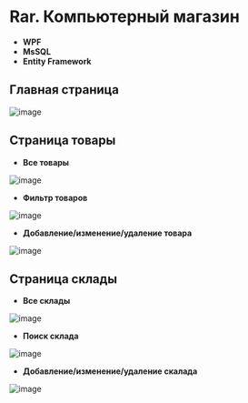 # Rar. Компьютерный магазин
* **WPF**
* **MsSQL**
* **Entity Framework**
## Главная страница
![image](https://user-images.githubusercontent.com/71275256/174960332-d0a29573-8265-4d9a-b51b-4e4a381b3eb3.png)

## Страница товары

* **Все товары**

![image](https://user-images.githubusercontent.com/71275256/174960523-049f5360-9e90-42fb-8c2d-f19a9f8a2f33.png)

* **Фильтр товаров**

![image](https://user-images.githubusercontent.com/71275256/174961306-7b11fcc7-3448-46e4-9025-372d4fd7fccd.png)

* **Добавление/изменение/удаление товара**

![image](https://user-images.githubusercontent.com/71275256/174960912-16bcbf05-1915-494d-ad18-8fd5a4f345c0.png)

## Страница склады
* **Все склады**

![image](https://user-images.githubusercontent.com/71275256/174961567-d2d207c5-c0da-4dd7-bab1-9547eb182a09.png)

* **Поиск склада**

![image](https://user-images.githubusercontent.com/71275256/174961617-66406978-50e1-4bff-8d28-4555a6548c06.png)

* **Добавление/изменение/удаление скалада**

![image](https://user-images.githubusercontent.com/71275256/174961710-066c47db-1c69-46ca-ade3-18580e96dd72.png)
